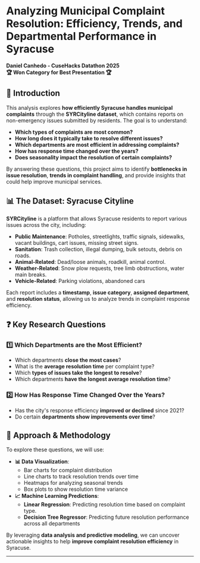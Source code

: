 # Analyzing Municipal Complaint Resolution: Efficiency, Trends, and Departmental Performance in Syracuse
**Daniel Canhedo - CuseHacks Datathon 2025**  
**🏆 Won Category for Best Presentation 🏆**

## 📌 Introduction
This analysis explores **how efficiently Syracuse handles municipal complaints** through the **SYRCityline dataset**, which contains reports on non-emergency issues submitted by residents. The goal is to understand:
- **Which types of complaints are most common?**
- **How long does it typically take to resolve different issues?**
- **Which departments are most efficient in addressing complaints?**
- **How has response time changed over the years?**
- **Does seasonality impact the resolution of certain complaints?**

By answering these questions, this project aims to identify **bottlenecks in issue resolution**, **trends in complaint handling**, and provide insights that could help improve municipal services.

## 📊 The Dataset: Syracuse Cityline
**SYRCityline** is a platform that allows Syracuse residents to report various issues across the city, including:
- **Public Maintenance**: Potholes, streetlights, traffic signals, sidewalks, vacant buildings, cart issues, missing street signs.
- **Sanitation**: Trash collection, illegal dumping, bulk setouts, debris on roads.
- **Animal-Related**: Dead/loose animals, roadkill, animal control.
- **Weather-Related**: Snow plow requests, tree limb obstructions, water main breaks.
- **Vehicle-Related**: Parking violations, abandoned cars

Each report includes a **timestamp**, **issue category**, **assigned department**, and **resolution status**, allowing us to analyze trends in complaint response efficiency.

## ❓ Key Research Questions
### **1️⃣ Which Departments are the Most Efficient?**
- Which departments **close the most cases**?
- What is the **average resolution time** per complaint type?
- Which **types of issues take the longest to resolve**?
- Which departments **have the longest average resolution time**?

### **2️⃣️ How Has Response Time Changed Over the Years?**
- Has the city's response efficiency **improved or declined** since 2021?
- Do certain **departments show improvements over time**?

## 🔬 Approach & Methodology
To explore these questions, we will use:
- **📊 Data Visualization**:
   - Bar charts for complaint distribution
   - Line charts to track resolution trends over time
   - Heatmaps for analyzing seasonal trends
   - Box plots to show resolution time variance
- **📈 Machine Learning Predictions**:
   - **Linear Regression**: Predicting resolution time based on complaint type.
   - **Decision Tree Regressor**: Predicting future resolution performance across all departments

By leveraging **data analysis and predictive modeling**, we can uncover actionable insights to help **improve complaint resolution efficiency** in Syracuse.

---
